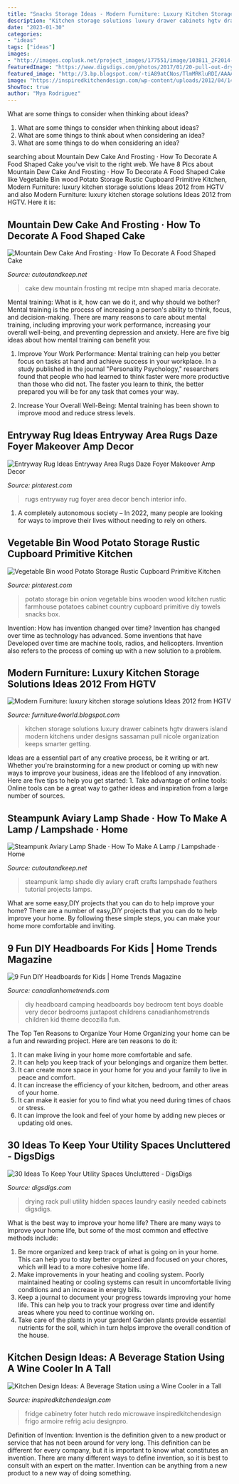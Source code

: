 ```yaml
---
title: "Snacks Storage Ideas - Modern Furniture: Luxury Kitchen Storage Solutions Ideas 2012 From Hgtv"
description: "Kitchen storage solutions luxury drawer cabinets hgtv drawers island modern kitchens under designs sassaman pull nicole organization keeps smarter getting"
date: "2023-01-30"
categories:
- "ideas"
tags: ["ideas"]
images:
- "http://images.coplusk.net/project_images/177551/image/103811_2F2014-08-07-091451-DSCN1927.jpg"
featuredImage: "https://www.digsdigs.com/photos/2017/01/20-pull-out-drying-rack-can-be-easily-hidden-when-not-needed.jpg"
featured_image: "http://3.bp.blogspot.com/-tiA89atCNos/TlmMRKluRDI/AAAAAAAAGiU/qNuZX6XOtbY/s1600/luxury-kitchen-storage-solutions-ideas-2012-3.jpg"
image: "https://inspiredkitchendesign.com/wp-content/uploads/2012/04/147-FI.jpg"
ShowToc: true
author: "Mya Rodriguez"
---
```



What are some things to consider when thinking about ideas?
1. What are some things to consider when thinking about ideas?
2. What are some things to think about when considering an idea?
3. What are some things to do when considering an idea?

	

		
searching about Mountain Dew Cake And Frosting · How To Decorate A Food Shaped Cake you've visit to the right web. We have 8 Pics about Mountain Dew Cake And Frosting · How To Decorate A Food Shaped Cake like Vegetable Bin wood Potato Storage Rustic Cupboard Primitive Kitchen, Modern Furniture: luxury kitchen storage solutions Ideas 2012 from HGTV and also Modern Furniture: luxury kitchen storage solutions Ideas 2012 from HGTV. Here it is:
		
    
## Mountain Dew Cake And Frosting · How To Decorate A Food Shaped Cake

<img loading=lazy src="http://images.coplusk.net/project_images/98461/image/IMAG0365_1311480887.jpg" onerror="this.onerror=null;this.src='https://tse3.mm.bing.net/th?id=OIP.uZZ0T1D-dTVGOCfSPa7bigHaE8&amp;pid=15.1';" alt="Mountain Dew Cake And Frosting · How To Decorate A Food Shaped Cake">

_Source: cutoutandkeep.net_

>cake dew mountain frosting mt recipe mtn shaped maria decorate. 

	

Mental training: What is it, how can we do it, and why should we bother?
Mental training is the process of increasing a person's ability to think, focus, and decision-making. There are many reasons to care about mental training, including improving your work performance, increasing your overall well-being, and preventing depression and anxiety. Here are five big ideas about how mental training can benefit you:
1. Improve Your Work Performance: Mental training can help you better focus on tasks at hand and achieve success in your workplace. In a study published in the journal "Personality Psychology," researchers found that people who had learned to think faster were more productive than those who did not. The faster you learn to think, the better prepared you will be for any task that comes your way.

2. Increase Your Overall Well-Being: Mental training has been shown to improve mood and reduce stress levels.

    
## Entryway Rug Ideas Entryway Area Rugs Daze Foyer Makeover Amp Decor

<img loading=lazy src="https://i.pinimg.com/736x/be/5d/19/be5d19020527b081c869c1c94fa62262.jpg" onerror="this.onerror=null;this.src='https://tse4.mm.bing.net/th?id=OIP.87PS_1VMYlYMHfQv6CoO3QHaJ5&amp;pid=15.1';" alt="Entryway Rug Ideas Entryway Area Rugs Daze Foyer Makeover Amp Decor">

_Source: pinterest.com_

>rugs entryway rug foyer area decor bench interior info. 

	

1. A completely autonomous society – In 2022, many people are looking for ways to improve their lives without needing to rely on others.

    
## Vegetable Bin Wood Potato Storage Rustic Cupboard Primitive Kitchen

<img loading=lazy src="https://i.pinimg.com/736x/19/50/30/195030c24530eeba324944dad55dbb61.jpg" onerror="this.onerror=null;this.src='https://tse2.mm.bing.net/th?id=OIP.kZ_SfiwfTxayeb48nWIf7QHaNC&amp;pid=15.1';" alt="Vegetable Bin wood Potato Storage Rustic Cupboard Primitive Kitchen">

_Source: pinterest.com_

>potato storage bin onion vegetable bins wooden wood kitchen rustic farmhouse potatoes cabinet country cupboard primitive diy towels snacks box. 

	

Invention: How has invention changed over time?
Invention has changed over time as technology has advanced. Some inventions that have Developed over time are machine tools, radios, and helicopters. Invention also refers to the process of coming up with a new solution to a problem.

    
## Modern Furniture: Luxury Kitchen Storage Solutions Ideas 2012 From HGTV

<img loading=lazy src="http://3.bp.blogspot.com/-tiA89atCNos/TlmMRKluRDI/AAAAAAAAGiU/qNuZX6XOtbY/s1600/luxury-kitchen-storage-solutions-ideas-2012-3.jpg" onerror="this.onerror=null;this.src='https://tse3.mm.bing.net/th?id=OIP.7OF_FHta59IpuDTqV1HtFAHaJ3&amp;pid=15.1';" alt="Modern Furniture: luxury kitchen storage solutions Ideas 2012 from HGTV">

_Source: furniture4world.blogspot.com_

>kitchen storage solutions luxury drawer cabinets hgtv drawers island modern kitchens under designs sassaman pull nicole organization keeps smarter getting. 

	

Ideas are a essential part of any creative process, be it writing or art. Whether you're brainstorming for a new product or coming up with new ways to improve your business, ideas are the lifeblood of any innovation. Here are five tips to help you get started: 1. Take advantage of online tools: Online tools can be a great way to gather ideas and inspiration from a large number of sources.

    
## Steampunk Aviary Lamp Shade · How To Make A Lamp / Lampshade · Home

<img loading=lazy src="http://images.coplusk.net/project_images/177551/image/103811_2F2014-08-07-091451-DSCN1927.jpg" onerror="this.onerror=null;this.src='https://tse4.mm.bing.net/th?id=OIP.7hlk0ifrv0j7uq9VF8n4BwHaJ4&amp;pid=15.1';" alt="Steampunk Aviary Lamp Shade · How To Make A Lamp / Lampshade · Home">

_Source: cutoutandkeep.net_

>steampunk lamp shade diy aviary craft crafts lampshade feathers tutorial projects lamps. 

	

What are some easy,DIY projects that you can do to help improve your home?
There are a number of easy,DIY projects that you can do to help improve your home. By following these simple steps, you can make your home more comfortable and inviting.

    
## 9 Fun DIY Headboards For Kids | Home Trends Magazine

<img loading=lazy src="https://canadianhometrends.com/wp-content/gallery/diy-headboards-for-kids/Camping-Headboard.jpg" onerror="this.onerror=null;this.src='https://tse3.mm.bing.net/th?id=OIP.8P-7IiXjkaqyvtKxOtg2-gHaLL&amp;pid=15.1';" alt="9 Fun DIY Headboards for Kids | Home Trends Magazine">

_Source: canadianhometrends.com_

>diy headboard camping headboards boy bedroom tent boys doable very decor bedrooms juxtapost childrens canadianhometrends children kid theme decozilla fun. 

	

The Top Ten Reasons to Organize Your Home
Organizing your home can be a fun and rewarding project. Here are ten reasons to do it: 
1. It can make living in your home more comfortable and safe.
2. It can help you keep track of your belongings and organize them better. 
3. It can create more space in your home for you and your family to live in peace and comfort. 
4. It can increase the efficiency of your kitchen, bedroom, and other areas of your home. 
5. It can make it easier for you to find what you need during times of chaos or stress. 
6. It can improve the look and feel of your home by adding new pieces or updating old ones. 

    
## 30 Ideas To Keep Your Utility Spaces Uncluttered - DigsDigs

<img loading=lazy src="https://www.digsdigs.com/photos/2017/01/20-pull-out-drying-rack-can-be-easily-hidden-when-not-needed.jpg" onerror="this.onerror=null;this.src='https://tse3.mm.bing.net/th?id=OIP.QfDVtB5d14N2kOwiPN_lkAAAAA&amp;pid=15.1';" alt="30 Ideas To Keep Your Utility Spaces Uncluttered - DigsDigs">

_Source: digsdigs.com_

>drying rack pull utility hidden spaces laundry easily needed cabinets digsdigs. 

	

What is the best way to improve your home life?
There are many ways to improve your home life, but some of the most common and effective methods include: 
1. Be more organized and keep track of what is going on in your home. This can help you to stay better organized and focused on your chores, which will lead to a more cohesive home life. 
2. Make improvements in your heating and cooling system. Poorly maintained heating or cooling systems can result in uncomfortable living conditions and an increase in energy bills. 
3. Keep a journal to document your progress towards improving your home life. This can help you to track your progress over time and identify areas where you need to continue working on. 
4. Take care of the plants in your garden! Garden plants provide essential nutrients for the soil, which in turn helps improve the overall condition of the house.

    
## Kitchen Design Ideas: A Beverage Station Using A Wine Cooler In A Tall

<img loading=lazy src="https://inspiredkitchendesign.com/wp-content/uploads/2012/04/147-FI.jpg" onerror="this.onerror=null;this.src='https://tse4.mm.bing.net/th?id=OIP.pLjx2u8Jf1CeCopzxWAUHQHaJ4&amp;pid=15.1';" alt="Kitchen Design Ideas: A Beverage Station using a Wine Cooler in a Tall">

_Source: inspiredkitchendesign.com_

>fridge cabinetry foter hutch redo microwave inspiredkitchendesign frigo armoire refrig aciu designpro. 

	

Definition of Invention:
Invention is the definition given to a new product or service that has not been around for very long. This definition can be different for every company, but it is important to know what constitutes an invention. There are many different ways to define invention, so it is best to consult with an expert on the matter. Invention can be anything from a new product to a new way of doing something.

